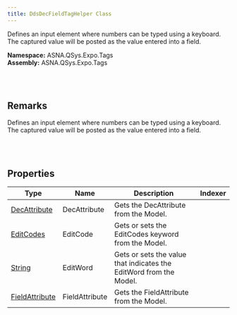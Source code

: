 ```yaml
---
title: DdsDecFieldTagHelper Class
---
```


Defines an input element where numbers can be typed using a keyboard. The captured value will be posted as the value entered into a field.

**Namespace:** ASNA.QSys.Expo.Tags <br/>
**Assembly:** ASNA.QSys.Expo.Tags

<br>
<br>

## Remarks

Defines an input element where numbers can be typed using a keyboard. The captured value will be posted as the value entered into a field.

[//]: # ($$TODO: Complete the Remarks section.)

<br>
<br>

## Properties

| Type | Name | Description | Indexer
| --- | --- | --- | --- 
| [DecAttribute](/reference/asna-qsys-expo/expo-model/dec-attribute.html) | DecAttribute | Gets the DecAttribute from the Model. | 
| [EditCodes](/reference/asna-qsys-expo/expo-model/edit-codes.html) | EditCode | Gets or sets the EditCodes keyword from the Model. | 
| [String](https://docs.microsoft.com/en-us/dotnet/api/system.string) | EditWord | Gets or sets the value that indicates the EditWord from the Model. | 
| [FieldAttribute](/reference/asna-qsys-expo/expo-model/field-attribute.html) | FieldAttribute | Gets the FieldAttribute from the Model. | 

<br>
<br>

